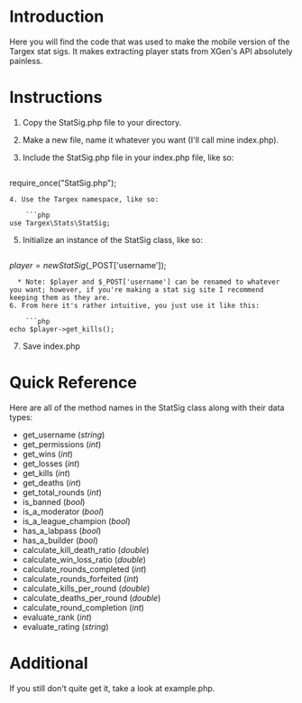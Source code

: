 # Introduction
Here you will find the code that was used to make the mobile version of the Targex stat sigs. It makes extracting player stats from XGen's API absolutely painless.

# Instructions
1. Copy the StatSig.php file to your directory.
2. Make a new file, name it whatever you want (I'll call mine index.php).
3. Include the StatSig.php file in your index.php file, like so:

    ```php
require_once("StatSig.php");
```
4. Use the Targex namespace, like so:

    ```php
use Targex\Stats\StatSig;
```
5. Initialize an instance of the StatSig class, like so:

    ```php
$player = new StatSig($_POST['username']);
```
  * Note: $player and $_POST['username'] can be renamed to whatever you want; however, if you're making a stat sig site I recommend keeping them as they are.
6. From here it's rather intuitive, you just use it like this:

    ```php
echo $player->get_kills();
```
7. Save index.php

# Quick Reference
Here are all of the method names in the StatSig class along with their data types:
* get_username (*string*)
* get_permissions (*int*)
* get_wins (*int*)
* get_losses (*int*)
* get_kills (*int*)
* get_deaths (*int*)
* get_total_rounds (*int*)
* is_banned (*bool*)
* is_a_moderator (*bool*)
* is_a_league_champion (*bool*)
* has_a_labpass (*bool*)
* has_a_builder (*bool*)
* calculate_kill_death_ratio (*double*)
* calculate_win_loss_ratio (*double*)
* calculate_rounds_completed (*int*)
* calculate_rounds_forfeited (*int*)
* calculate_kills_per_round (*double*)
* calculate_deaths_per_round (*double*)
* calculate_round_completion (*int*)
* evaluate_rank (*int*)
* evaluate_rating (*string*)

# Additional
If you still don't quite get it, take a look at example.php.